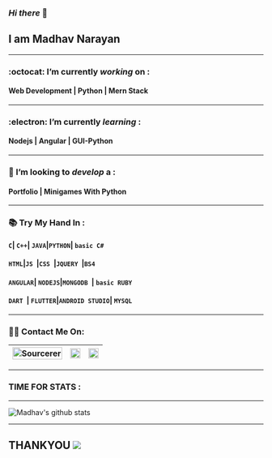 ### _Hi there_ 👋
## I am __Madhav Narayan__
---
###  :octocat: I’m currently _working_ on :
#### __Web Development | Python  | Mern Stack__
---
###  :electron: I’m currently _learning_ :
#### __Nodejs | Angular | GUI-Python__
---
### 🤔 I’m looking to _develop_ a :
#### __Portfolio |  Minigames With Python__
---
### 📚	Try My Hand In :

#### ``` C ```| ```C++```| ```JAVA```|```PYTHON```| ```basic C#```
#### ```HTML```|```JS ```|```CSS ```|```JQUERY ```|``` BS4 ```
####  ```ANGULAR```|  ```NODEJS```|```MONGODB ```|  ```basic RUBY ```
####  ```DART ```|  ```FLUTTER```|``` ANDROID STUDIO ```|  ```MYSQL ```


---
### :man_technologist: Contact Me On:

[<img src="https://sourcerer.io/icons/logo-sharing.svg" width="100%" alt="Sourcerer"/>](https://sourcerer.io/madhav2108)|[<img src="https://img.icons8.com/fluent/48/000000/instagram-new.png" width="100%"/>](https://www.instagram.com/madhav_narayan21/)|[<img src="https://img.icons8.com/color/48/000000/linkedin.png" width="100%"/>](https://www.linkedin.com/in/madhav-narayan-khullar-2290641b2/)
:-----------------:|:--------------------:|:-------------:
    
---
### TIME FOR STATS :
---
![Madhav's github stats](https://github-readme-stats.vercel.app/api?username=madhav2108&show_icons=true&theme=radical)

---
## __THANKYOU__  <img  src="https://visitor-badge.laobi.icu/badge?page_id=madhav2108.visitor-badge">

